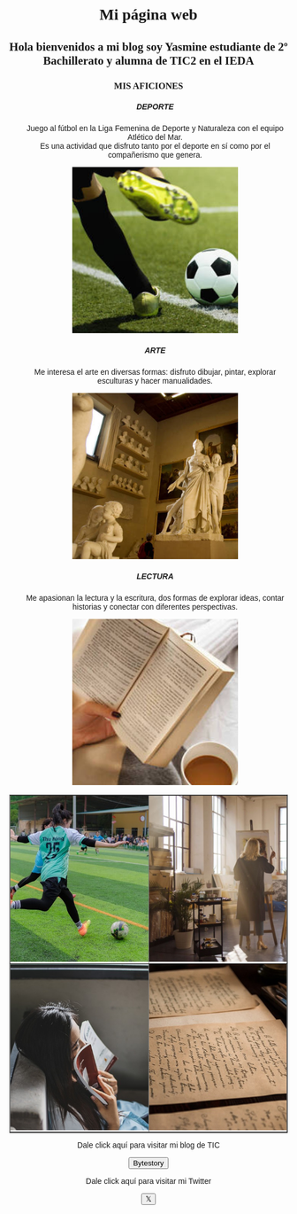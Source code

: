 <html>
<head>
    <title>Mi página web</title>
</head>
<body style="background-image: url('abstract-rainbow-6296890.jpg');
 background-repeat: no-repeat; 
 background-size: cover; 
 background-position: center;">
    <center>
        <h1 style="font-family: Copperplate, Papyrus, fantasy;">Mi página web</h1>
        <h2 style="font-family: Copperplate, Papyrus, fantasy;">Hola bienvenidos a mi blog soy Yasmine estudiante de 2º Bachillerato y alumna de TIC2 en el IEDA</h2>
        <h3 style="font-family: Copperplate, Papyrus, fantasy;">MIS AFICIONES</h3>
        <ul>
            <h5 style="font-family: Tahoma, sans-serif;">DEPORTE</h5>
            <p style="font-family: Verdana, sans-serif;">
                Juego al fútbol en la Liga Femenina de Deporte y Naturaleza con el equipo Atlético del Mar. <br>
                Es una actividad que disfruto tanto por el deporte en sí como por el compañerismo que genera.
            </p>
            <center><img src="oie_IyJGlSTt8HzN.jpg" style="width: 300px; height: 300px; object-fit: cover;"></center>
            <h5 style="font-family: Tahoma, sans-serif;">ARTE</h5>
            <p style="font-family: Verdana, sans-serif;">
                Me interesa el arte en diversas formas: disfruto dibujar, pintar, explorar esculturas y hacer manualidades.
            </p>
            <center><img src="oie_t1cBrH3tBNEs.jpg" style="width: 300px; height: 300px; object-fit: cover;"></center>
            <h5 style="font-family: Tahoma, sans-serif;">LECTURA</h5>
            <p style="font-family: Verdana, sans-serif;">
                Me apasionan la lectura y la escritura, dos formas de explorar ideas, contar historias y conectar con diferentes perspectivas.
            </p>
            <center><img src="oie_od9VYK9XMXGx.jpg" style="width: 300px; height: 300px; object-fit: cover;"></center>
        </ul>

<table border="1" style="border-collapse: collapse; margin: 0 auto; text-align: center;">
    <tr>
        <td style="padding: 0;">
            <a href="football-7393809_640.jpg" target="_blank">
                <img src="football-7393809_640.jpg" alt="Deporte" style="width: 500px; height: 300px; object-fit: cover;">
            </a>
        </td>
        <td style="padding: 0;">
            <a href="Captura de pantalla 2024-12-15 215954.jpg" target="_blank">
                <img src="Captura de pantalla 2024-12-15 215954.jpg" alt="Arte" style="width:500px; height: 300px; object-fit: cover;">
            </a>
        </td>
    </tr>
    <tr>
        <td style="padding: 0;">
            <a href="woman-4178187_640.jpg" target="_blank">
                <img src="woman-4178187_640.jpg" alt="Lectura" style="width: 500px; height: 300px; object-fit: cover;">
            </a>
        </td>
        <td style="padding: 0;">
            <a href="old-letters-436501_640.jpg" target="_blank">
                <img src="old-letters-436501_640.jpg" alt="Escritura" style="width: 500px; height: 300px; object-fit: cover;">
            </a>
        </td>
    </tr>
</table>

<p style="font-family: Tahoma, sans-serif;">Dale click aquí para visitar mi blog de TIC</p>
<p style="font-family: Verdana, sans-serif;"><a href="https://bytestory1.wordpress.com/"><button>Bytestory</button></a></p>
        <p style="font-family: Tahoma, sans-serif;">Dale click aquí para visitar mi Twitter</p>
       <p><a href="https://x.com/ByteStory_"><button>𝕏</button></a></p>
    </center>
</body>
</html>
